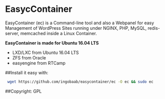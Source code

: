 # EasycContainer
EasyContainer (ec) is a Command-line tool and also a Webpanel for easy Management of WordPress Sites running under NGINX, PHP, MySQL, redis-server, memcached inside a Linux Container.

**EasyContainer is made for Ubuntu 16.04 LTS**


 - LXD/LXC from Ubuntu 16.04 LTS
 - ZFS from Oracle
 - easyengine from RTCamp
 
  
##Install it easy with:
```bash
 wget https://github.com/ingobaab/easycontainer/ec -O ec && sudo ec
```

##Copyright:
GPL
